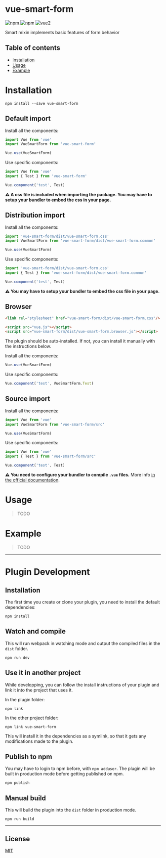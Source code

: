 # vue-smart-form

[![npm](https://img.shields.io/npm/v/vue-smart-form.svg) ![npm](https://img.shields.io/npm/dm/vue-smart-form.svg)](https://www.npmjs.com/package/vue-smart-form)
[![vue2](https://img.shields.io/badge/vue-2.x-brightgreen.svg)](https://vuejs.org/)

Smart mixin implements basic features of form behavior

## Table of contents

- [Installation](#installation)
- [Usage](#usage)
- [Example](#example)

# Installation

```
npm install --save vue-smart-form
```

## Default import

Install all the components:

```javascript
import Vue from 'vue'
import VueSmartForm from 'vue-smart-form'

Vue.use(VueSmartForm)
```

Use specific components:

```javascript
import Vue from 'vue'
import { Test } from 'vue-smart-form'

Vue.component('test', Test)
```

**⚠️ A css file is included when importing the package. You may have to setup your bundler to embed the css in your page.**

## Distribution import

Install all the components:

```javascript
import 'vue-smart-form/dist/vue-smart-form.css'
import VueSmartForm from 'vue-smart-form/dist/vue-smart-form.common'

Vue.use(VueSmartForm)
```

Use specific components:

```javascript
import 'vue-smart-form/dist/vue-smart-form.css'
import { Test } from 'vue-smart-form/dist/vue-smart-form.common'

Vue.component('test', Test)
```

**⚠️ You may have to setup your bundler to embed the css file in your page.**

## Browser

```html
<link rel="stylesheet" href="vue-smart-form/dist/vue-smart-form.css"/>

<script src="vue.js"></script>
<script src="vue-smart-form/dist/vue-smart-form.browser.js"></script>
```

The plugin should be auto-installed. If not, you can install it manually with the instructions below.

Install all the components:

```javascript
Vue.use(VueSmartForm)
```

Use specific components:

```javascript
Vue.component('test', VueSmartForm.Test)
```

## Source import

Install all the components:

```javascript
import Vue from 'vue'
import VueSmartForm from 'vue-smart-form/src'

Vue.use(VueSmartForm)
```

Use specific components:

```javascript
import Vue from 'vue'
import { Test } from 'vue-smart-form/src'

Vue.component('test', Test)
```

**⚠️ You need to configure your bundler to compile `.vue` files.** More info [in the official documentation](https://vuejs.org/v2/guide/single-file-components.html).

# Usage

> TODO

# Example

> TODO

---

# Plugin Development

## Installation

The first time you create or clone your plugin, you need to install the default dependencies:

```
npm install
```

## Watch and compile

This will run webpack in watching mode and output the compiled files in the `dist` folder.

```
npm run dev
```

## Use it in another project

While developping, you can follow the install instructions of your plugin and link it into the project that uses it.

In the plugin folder:

```
npm link
```

In the other project folder:

```
npm link vue-smart-form
```

This will install it in the dependencies as a symlink, so that it gets any modifications made to the plugin.

## Publish to npm

You may have to login to npm before, with `npm adduser`. The plugin will be built in production mode before getting published on npm.

```
npm publish
```

## Manual build

This will build the plugin into the `dist` folder in production mode.

```
npm run build
```

---

## License

[MIT](http://opensource.org/licenses/MIT)

